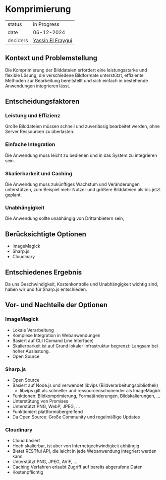 # Komprimierung

|          |                                                            |
| -------- | ---------------------------------------------------------- |
| status   | in Progress                                                |
| date     | 06-12-2024                                                 |
| deciders | [Yassin El Fraygui](https://github.com/yasabi04) |
## Kontext und Problemstellung
Die Komprimierung der Bilddateien erfordert eine leistungsstarke und flexible Lösung, die verschiedene Bildformate unterstützt, effiziente Methoden zur Bearbeitung bereitstellt und sich einfach in bestehende Anwendungen integrieren lässt.
## Entscheidungsfaktoren
### Leistung und Effizienz
Große Bilddateien müssen schnell und zuverlässig bearbeitet werden, ohne Server Ressourcen zu überlasten.
### Einfache Integration
Die Anwendung muss leicht zu bedienen und in das System zu integrieren sein.
### Skalierbarkeit und Caching
Die Anwendung muss zukünftiges Wachstum und Veränderungen unterstützen, zum Beispiel mehr Nutzer und größere Bilddateien als bis jetzt geplant.
### Unabhängigkeit
Die Anwendung sollte unabhängig von Drittanbietern sein, 
## Berücksichtigte Optionen
* ImageMagick
* Sharp.js
* Cloudinary
## Entschiedenes Ergebnis
Da uns Geschwindigkeit, Kostenkontrolle und Unabhängigkeit wichtig sind, haben wir und für Sharp.js entschieden.
## Vor- und Nachteile der Optionen
### ImageMagick
- Lokale Verarbeitung
- Komplexe Integration in Webanwendungen
- Basiert auf CLI (Comand Line Interface)
- Skalierbarkeit ist auf Grund lokaler Infrastruktur begrenzt: Langsam bei hoher Auslastung.
- Open Source
### Sharp.js
- Open Source
- Basiert auf Node.js und verwendet libvips (Bildverarbeitungsbibliothek)
    - libvips gilt als schneller und ressourcenschonender als ImageMagick
- Funktionen: Bildkomprimierung, Formatänderungen, Bildskalierungen, ...
- Unterstütung von Promises
- Unterstützt PNG, WebP, JPEG, ...
- Funktioniert plattformübergreifend
- Da Open Source: Große Community und regelmäßige Updates
### Cloudinary
- Cloud basiert
- Hoch skalierbar, ist aber von Internetgechwindigkeit abhängig
- Bietet RESTful API, die leicht in jede Webanwendung integriert werden kann
- Unterstützt PNG, JPEG, AVIF, ...
- Caching Verfahren erlaubt Zugriff auf bereits abgerufene Daten
- Kostenpflichtig
